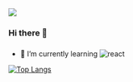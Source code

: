 <img src="https://capsule-render.vercel.app/api?type=waving&color=5AD2FF&height=300&section=header&text=%20eunnyoung&twinkling 7s&fontSize=90" />

### Hi there 👋

### 
- 🌱 I’m currently learning
![react](https://img.shields.io/badge/html5-%23E34F26.svg?style=for-the-badge&logo=html5&logoColor=white)




[![Top Langs](https://github-readme-stats.vercel.app/api/top-langs/?username=eunnyoung)](https://github.com/anuraghazra/github-readme-stats)


<!--
**eunnyoung/eunnyoung** is a ✨ _special_ ✨ repository because its `README.md` (this file) appears on your GitHub profile.

Here are some ideas to get you started:

- 🔭 I’m currently working on ...
- 🌱 I’m currently learning 
- 👯 I’m looking to collaborate on ...
- 🤔 I’m looking for help with ...
- 💬 Ask me about ...
- 📫 How to reach me: ...
- 😄 Pronouns: ...
- ⚡ Fun fact: ...
-->
